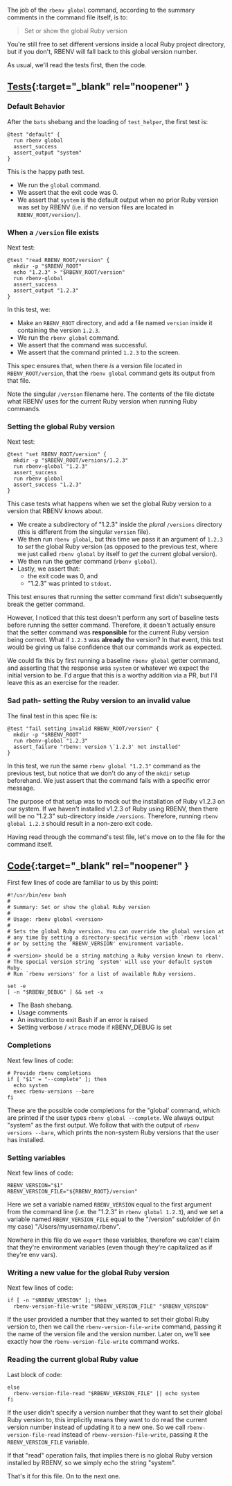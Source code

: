 The job of the `rbenv global` command, according to the summary comments in the command file itself, is to:

> Set or show the global Ruby version

You're still free to set different versions inside a local Ruby project directory, but if you don't, RBENV will fall back to this global version number.

As usual, we'll read the tests first, then the code.

## [Tests](https://github.com/rbenv/rbenv/blob/c4395e58201966d9f90c12bd6b7342e389e7a4cb/test/global.bats){:target="_blank" rel="noopener" }

### Default Behavior

After the `bats` shebang and the loading of `test_helper`, the first test is:

```
@test "default" {
  run rbenv global
  assert_success
  assert_output "system"
}
```

This is the happy path test.

 - We run the `global` command.
 - We assert that the exit code was 0.
 - We assert that `system` is the default output when no prior Ruby version was set by RBENV (i.e. if no version files are located in `RBENV_ROOT/version/`).

### When a `/version` file exists

Next test:

```
@test "read RBENV_ROOT/version" {
  mkdir -p "$RBENV_ROOT"
  echo "1.2.3" > "$RBENV_ROOT/version"
  run rbenv-global
  assert_success
  assert_output "1.2.3"
}
```

In this test, we:

 - Make an `RBENV_ROOT` directory, and add a file named `version` inside it containing the version `1.2.3`.
 - We run the `rbenv global` command.
 - We assert that the command was successful.
 - We assert that the command printed `1.2.3` to the screen.

This spec ensures that, when there *is* a version file located in `RBENV_ROOT/version`, that the `rbenv global` command gets its output from that file.

Note the singular `/version` filename here.  The contents of the file dictate what RBENV uses for the current Ruby version when running Ruby commands.

### Setting the global Ruby version

Next test:

```
@test "set RBENV_ROOT/version" {
  mkdir -p "$RBENV_ROOT/versions/1.2.3"
  run rbenv-global "1.2.3"
  assert_success
  run rbenv global
  assert_success "1.2.3"
}
```

This case tests what happens when we set the global Ruby version to a version that RBENV knows about.

 - We create a subdirectory of "1.2.3" inside the *plural* `/versions` directory (this is different from the singular `version` file).
 - We then run `rbenv global`, but this time we pass it an argument of `1.2.3` to *set* the global Ruby version (as opposed to the previous test, where we just called `rbenv global` by itself to *get* the current global version).
 - We then run the getter command (`rbenv global`).
 - Lastly, we assert that:
    - the exit code was 0, and
    - "1.2.3" was printed to `stdout`.

This test ensures that running the setter command first didn't subsequently break the getter command.

However, I noticed that this test doesn't perform any sort of baseline tests before running the setter command.  Therefore, it doesn't actually ensure that the setter command was **responsible** for the current Ruby version being correct.  What if `1.2.3` was **already** the version?  In that event, this test would be giving us false confidence that our commands work as expected.

We could fix this by first running a baseline `rbenv global` getter command, and asserting that the response was `system` or whatever we expect the initial version to be.  I'd argue that this is a worthy addition via a PR, but I'll leave this as an exercise for the reader.

### Sad path- setting the Ruby version to an invalid value

The final test in this spec file is:

```
@test "fail setting invalid RBENV_ROOT/version" {
  mkdir -p "$RBENV_ROOT"
  run rbenv-global "1.2.3"
  assert_failure "rbenv: version \`1.2.3' not installed"
}
```

In this test, we run the same `rbenv global "1.2.3"` command as the previous test, but notice that we don't do any of the `mkdir` setup beforehand.  We just assert that the command fails with a specific error message.

The purpose of that setup was to mock out the installation of Ruby v1.2.3 on our system.  If we haven't installed v1.2.3 of Ruby using RBENV, then there will be no "1.2.3" sub-directory inside `/versions`.  Therefore, running `rbenv global 1.2.3` should result in a non-zero exit code.

Having read through the command's test file, let's move on to the file for the command itself.

## [Code](https://github.com/rbenv/rbenv/blob/c4395e58201966d9f90c12bd6b7342e389e7a4cb/libexec/rbenv-global){:target="_blank" rel="noopener" }

First few lines of code are familiar to us by this point:

```
#!/usr/bin/env bash
#
# Summary: Set or show the global Ruby version
#
# Usage: rbenv global <version>
#
# Sets the global Ruby version. You can override the global version at
# any time by setting a directory-specific version with `rbenv local'
# or by setting the `RBENV_VERSION' environment variable.
#
# <version> should be a string matching a Ruby version known to rbenv.
# The special version string `system' will use your default system Ruby.
# Run `rbenv versions' for a list of available Ruby versions.

set -e
[ -n "$RBENV_DEBUG" ] && set -x
```

 - The Bash shebang.
 - Usage comments
 - An instruction to exit Bash if an error is raised
 - Setting verbose / `xtrace` mode if `R`BENV_DEBUG is set

### Completions

Next few lines of code:

```
# Provide rbenv completions
if [ "$1" = "--complete" ]; then
  echo system
  exec rbenv-versions --bare
fi
```

These are the possible code completions for the "global' command, which are printed if the user types `rbenv global --complete`.  We always output "system" as the first output.  We follow that with the output of `rbenv versions --bare`, which prints the non-system Ruby versions that the user has installed.

### Setting variables

Next few lines of code:

```
RBENV_VERSION="$1"
RBENV_VERSION_FILE="${RBENV_ROOT}/version"
```

Here we set a variable named `RBENV_VERSION` equal to the first argument from the command line (i.e. the "1.2.3" in `rbenv global 1.2.3`), and we set a variable named `RBENV_VERSION_FILE` equal to the "/version" subfolder of (in my case) "/Users/myusername/.rbenv".

Nowhere in this file do we `export` these variables, therefore we can't claim that they're environment variables (even though they're capitalized as if they're env vars).

### Writing a new value for the global Ruby version

Next few lines of code:

```
if [ -n "$RBENV_VERSION" ]; then
  rbenv-version-file-write "$RBENV_VERSION_FILE" "$RBENV_VERSION"
```

If the user provided a number that they wanted to set their global Ruby version to, then we call the `rbenv-version-file-write` command, passing it the name of the version file and the version number.  Later on, we'll see exactly how the `rbenv-version-file-write` command works.

### Reading the current global Ruby value

Last block of code:

```
else
  rbenv-version-file-read "$RBENV_VERSION_FILE" || echo system
fi
```

If the user didn't specify a version number that they want to set their global Ruby version to, this implicitly means they want to do read the current version number instead of updating it to a new one.  So we call `rbenv-version-file-read` instead of `rbenv-version-file-write`, passing it the `RBENV_VERSION_FILE` variable.

If that "read" operation fails, that implies there is no global Ruby version installed by RBENV, so we simply echo the string "system".

That's it for this file.  On to the next one.
